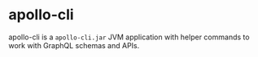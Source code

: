 # apollo-cli

apollo-cli is a `apollo-cli.jar` JVM application with helper commands to work with GraphQL schemas and APIs.

